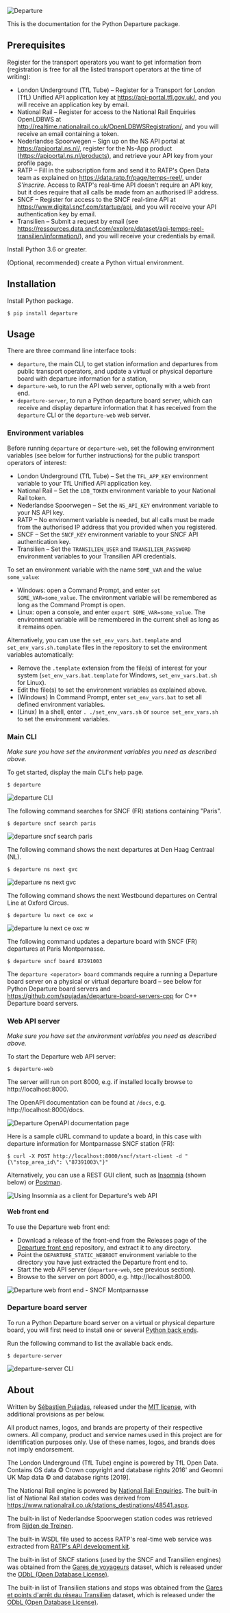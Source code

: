 ![Departure](https://user-images.githubusercontent.com/930566/95666191-9da79d00-0b57-11eb-9059-afe446d07ed9.png)

This is the documentation for the Python Departure package.



## Prerequisites

Register for the transport operators you want to get information from (registration is free for all the listed transport operators at the time of writing):

- London Underground (TfL Tube) – Register for a Transport for London (TfL) Unified API application key at https://api-portal.tfl.gov.uk/, and you will receive an application key by email.
- National Rail –  Register for access to the National Rail Enquiries OpenLDBWS at http://realtime.nationalrail.co.uk/OpenLDBWSRegistration/, and you will receive an email containing a token.
- Nederlandse Spoorwegen – Sign up on the NS API portal at https://apiportal.ns.nl/, register for the Ns-App product (https://apiportal.ns.nl/products), and retrieve your API key from your profile page.
- RATP – Fill in the subscription form and send it to RATP's Open Data team as explained on https://data.ratp.fr/page/temps-reel/, under *S'inscrire*. Access to RATP's real-time API doesn't require an API key, but it does require that all calls be made from an authorised IP address.
- SNCF – Register for access to the SNCF real-time API at https://www.digital.sncf.com/startup/api, and you will receive your API authentication key by email.
- Transilien – Submit a request by email (see https://ressources.data.sncf.com/explore/dataset/api-temps-reel-transilien/information/), and you will receive your credentials by email.



Install Python 3.6 or greater.

(Optional, recommended) create a Python virtual environment.



## Installation

Install Python package.


```
$ pip install departure
```

  

## Usage

There are three command line interface tools:

- `departure`, the main CLI, to get station information and departures from public transport operators, and update a virtual or physical departure board with departure information for a station,
- `departure-web`, to run the API web server, optionally with a web front end.
- `departure-server`, to run a Python departure board server, which can receive and display departure information that it has received from the `departure` CLI or the `departure-web` web server.



### Environment variables

Before running `departure` or `departure-web`, set the following environment variables (see below for further instructions) for the public transport operators of interest:

- London Underground (TfL Tube) – Set the `TFL_APP_KEY` environment variable to your TfL Unified API application key.
- National Rail – Set the `LDB_TOKEN` environment variable to your National Rail token.
- Nederlandse Spoorwegen – Set the `NS_API_KEY` environment variable to your NS API key.
- RATP – No environment variable is needed, but all calls must be made from the authorised IP address that you provided when you registered.
- SNCF – Set the `SNCF_KEY` environment variable to your SNCF API authentication key.
- Transilien – Set the `TRANSILIEN_USER` and `TRANSILIEN_PASSWORD` environment variables to your Transilien API credentials.



To set an environment variable with the name `SOME_VAR` and the value `some_value`:

- Windows: open a Command Prompt, and enter `set SOME_VAR=some_value`. The environment variable will be remembered as long as the Command Prompt is open.
- Linux: open a console, and enter `export SOME_VAR=some_value`. The environment variable will be remembered in the current shell as long as it remains open.



Alternatively, you can use the `set_env_vars.bat.template` and `set_env_vars.sh.template` files in the repository to set the environment variables automatically:

- Remove the `.template` extension from the file(s) of interest for your system (`set_env_vars.bat.template` for Windows, `set_env_vars.bat.sh` for Linux).
- Edit the file(s) to set the environment variables as explained above.
- (Windows) In Command Prompt, enter `set_env_vars.bat` to set all defined environment variables.
- (Linux) In a shell, enter `. ./set_env_vars.sh` or `source set_env_vars.sh` to set the environment variables.



### Main CLI

*Make sure you have set the environment variables you need as described above.*

To get started, display the main CLI's help page.

```
$ departure
```

![departure CLI](images/departure-cli.svg)



The following command searches for SNCF (FR) stations containing "Paris".

```
$ departure sncf search paris
```

![departure sncf search paris](images/departure-sncf-search-paris.svg)



The following command shows the next departures at Den Haag Centraal (NL).

```
$ departure ns next gvc
```

![departure ns next gvc](images/departure-ns-next-gvc.svg)



The following command shows the next Westbound departures on Central Line at Oxford Circus.

```
$ departure lu next ce oxc w
```

![departure lu next ce oxc w](images/departure-lu-next.svg)



The following command updates a departure board with SNCF (FR) departures at Paris Montparnasse.

```
$ departure sncf board 87391003
```

The `departure <operator> board` commands require a running a Departure board server on a physical or virtual departure board – see below for Python Departure board servers and https://github.com/spujadas/departure-board-servers-cpp for C++ Departure board servers.



### Web API server

*Make sure you have set the environment variables you need as described above.*

To start the Departure web API server:

```
$ departure-web
```

The server will run on port 8000, e.g. if installed locally browse to http://localhost:8000.



The OpenAPI documentation can be found at `/docs`, e.g. http://localhost:8000/docs.

![Departure OpenAPI documentation page](images/departure-web-fastapi-doc.png)



Here is a sample cURL command to update a board, in this case with departure information for Montparnasse SNCF station (FR):

```
$ curl -X POST http://localhost:8000/sncf/start-client -d "{\"stop_area_id\": \"87391003\"}"
```



Alternatively, you can use a REST GUI client, such as [Insomnia](https://insomnia.rest/) (shown below) or [Postman](https://www.postman.com/).

![Using Insomnia as a client for Departure's web API](images/insomnia-departure-lu.gif)



#### Web front end

To use the Departure web front end:

- Download a release of the front-end from the Releases page of the [Departure front end](https://github.com/spujadas/departure-front-end) repository, and extract it to any directory.
- Point the `DEPARTURE_STATIC_WEBROOT` environment variable to the directory you have just extracted the Departure front end to.
- Start the web API server (`departure-web`, see previous section).
- Browse to the server on port 8000, e.g. http://localhost:8000.

![Departure web front end - SNCF Montparnasse](images/departure-web-sncf-montparnasse.gif)



### Departure board server

To run a Python Departure board server on a virtual or physical departure board, you will first need to install one or several [Python back ends](https://github.com/spujadas/departure-board-servers-python).

Run the following command to list the available back ends.

```
$ departure-server
```

![departure-server CLI](images/departure-server.svg)



## About

Written by [Sébastien Pujadas](https://pujadas.net/), released under the [MIT license](https://github.com/spujadas/departure-python/blob/master/LICENSE), with additional provisions as per below.

All product names, logos, and brands are property of their respective owners. All company, product and service names used in this project are for identification purposes only. Use of these names, logos, and brands does not imply endorsement.

The London Underground (TfL Tube) engine is powered by TfL Open Data. Contains OS data © Crown copyright and database rights 2016' and Geomni UK Map data © and database rights [2019].

The National Rail engine is powered by [National Rail Enquiries](https://www.nationalrail.co.uk/). The built-in list of National Rail station codes was derived from https://www.nationalrail.co.uk/stations_destinations/48541.aspx.

The built-in list of Nederlandse Spoorwegen station codes was retrieved from [Rijden de Treinen](https://www.rijdendetreinen.nl/over/open-data).

The built-in WSDL file used to access RATP's real-time web service was extracted from [RATP's API development kit](https://data.ratp.fr/page/temps-reel/).

The built-in list of SNCF stations (used by the SNCF and Transilien engines) was obtained from the [Gares de voyageurs](https://ressources.data.sncf.com/explore/dataset/referentiel-gares-voyageurs) dataset, which is released under the [ODbL (Open Database License)](https://data.sncf.com/pages/cgu/A1#A1).

The built-in list of Transilien stations and stops was obtained from the [Gares et points d'arrêt du réseau Transilien](https://ressources.data.sncf.com/explore/dataset/sncf-gares-et-arrets-transilien-ile-de-france/) dataset, which is released under the [ODbL (Open Database License)](https://data.sncf.com/pages/cgu/A1#A1).

